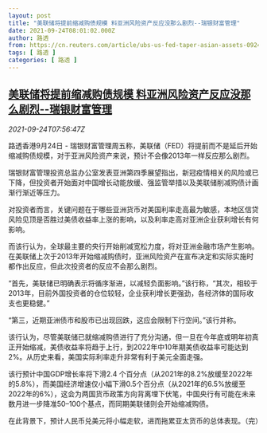 ```yaml
---
layout: post
title: "美联储将提前缩减购债规模 料亚洲风险资产反应没那么剧烈--瑞银财富管理"
date: 2021-09-24T08:01:02.000Z
author: 路透
from: https://cn.reuters.com/article/ubs-us-fed-taper-asian-assets-0924-idCNKBS2GK0JF
tags: [ 路透 ]
categories: [ 路透 ]
---
```

<!--1632470462000-->
[美联储将提前缩减购债规模 料亚洲风险资产反应没那么剧烈--瑞银财富管理](https://cn.reuters.com/article/ubs-us-fed-taper-asian-assets-0924-idCNKBS2GK0JF)
------

<div>
<div><i>2021-09-24T07:56:47Z</i></div><p>路透香港9月24日 - 瑞银财富管理周五称，美联储（FED）将提前而不是延后开始缩减购债规模，对于亚洲风险资产来说，预计不会像2013年一样反应那么剧烈。</p><p>瑞银财富管理投资总监办公室发表亚洲第四季展望指出，新冠疫情相关的风险或已下降，但投资者开始面对中国增长动能放缓、强监管举措以及美联储削减购债计画渐行渐近等压力。</p><p>对投资者而言，关键问题在于哪些亚洲货币对美国利率走高最为敏感，本地区信贷风险见顶是否胜过美债收益率上涨的影响，以及利率走高对亚洲企业获利增长有何影响。</p><p>而该行认为，全球最主要的央行开始削减宽松力度，将对亚洲金融市场产生影响。在美联储上次于2013年开始缩减购债时，亚洲风险资产在宣布决定和实际实施时都作出反应，但此次投资者的反应不会那么剧烈。</p><p>“首先，美联储已明确表示将循序渐进，以减轻负面影响。”该行称，“其次，相较于2013年，目前外国投资者的仓位较轻，企业获利增长更强劲，各经济体的国际收支也更稳健。”</p><p>“第三，近期亚洲债市和股市已出现回跌，这应会限制下行空间。”该行并称。</p><p>该行认为，尽管美联储已就缩减购债进行了充分沟通，但一旦在今年底或明年初真正开始缩减，美债收益率将趋于上行，到2022年中10年期美债收益率可能达到2%。从历史来看，美国实际利率走升非常有利于美元全面走强。</p><p>该行预计中国GDP增长率将下滑2.4 个百分点（从2021年的8.2%放缓至2022年的5.8%），而美国经济增速仅小幅下滑0.5个百分点（从2021年的6.5%放缓至2022年的6%），这会为两国货币政策方向背离埋下伏笔，中国央行有可能在未来数月进一步降准50–100个基点，而同期美联储则会开始缩减购债。</p><p>在此背景下，预计人民币兑美元将小幅走软，进而拖累亚太货币的总体表现。（完）</p>
</div>
